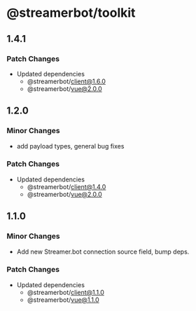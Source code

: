 # @streamerbot/toolkit

## 1.4.1

### Patch Changes

- Updated dependencies
  - @streamerbot/client@1.6.0
  - @streamerbot/vue@2.0.0

## 1.2.0

### Minor Changes

- add payload types, general bug fixes

### Patch Changes

- Updated dependencies
  - @streamerbot/client@1.4.0
  - @streamerbot/vue@2.0.0

## 1.1.0

### Minor Changes

- Add new Streamer.bot connection source field, bump deps.

### Patch Changes

- Updated dependencies
  - @streamerbot/client@1.1.0
  - @streamerbot/vue@1.1.0
